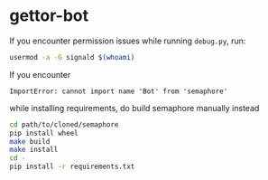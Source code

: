 # gettor-bot

If you encounter permission issues while running `debug.py`, run:

```sh
usermod -a -G signald $(whoami)
```

If you encounter

```
ImportError: cannot import name 'Bot' from 'semaphore'
```

while installing requirements, do build semaphore manually instead

```sh
cd path/to/cloned/semaphore
pip install wheel
make build
make install
cd -
pip install -r requirements.txt
```
